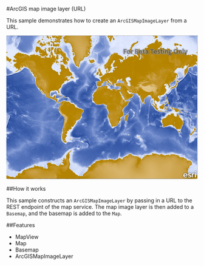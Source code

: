 #ArcGIS map image layer (URL)

This sample demonstrates how to create an `ArcGISMapImageLayer` from a URL.

![](screenshot.png)

##How it works

This sample constructs an `ArcGISMapImageLayer` by passing in a URL to the REST endpoint of the map service. The map image layer is then added to a `Basemap`, and the basemap is added to the `Map`.

##Features
- MapView
- Map
- Basemap
- ArcGISMapImageLayer
